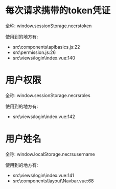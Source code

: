 # 每次请求携带的token凭证

全称: 
window.sessionStorage.necrstoken

使用到的地方有:
- src\components\apibasics.js:22
- src\permission.js:26
- src\views\login\index.vue:140

# 用户权限

全称: 
window.sessionStorage.necrsroles

使用到的地方有:
- src\views\login\index.vue:142

# 用户姓名

全称: 
window.localStorage.necrsusername

使用到的地方有:
- src\views\login\index.vue:141
- src\components\layout\Navbar.vue:68
